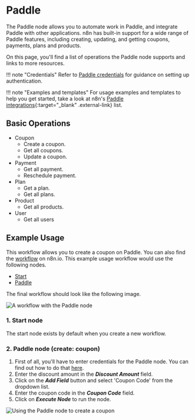 # Paddle

The Paddle node allows you to automate work in Paddle, and integrate Paddle with other applications. n8n has built-in support for a wide range of Paddle features, including creating, updating, and getting coupons, payments, plans and products. 

On this page, you'll find a list of operations the Paddle node supports and links to more resources.

!!! note "Credentials"
    Refer to [Paddle credentials](https://docs.n8n.io/integrations/builtin/credentials/paddle/) for guidance on setting up authentication. 

!!! note "Examples and templates"
    For usage examples and templates to help you get started, take a look at n8n's [Paddle integrations](https://n8n.io/integrations/paddle/){:target="_blank" .external-link} list.


## Basic Operations

* Coupon
    * Create a coupon.
    * Get all coupons.
    * Update a coupon.
* Payment
    * Get all payment.
    * Reschedule payment.
* Plan
    * Get a plan.
    * Get all plans.
* Product
    * Get all products.
* User
    * Get all users


## Example Usage

This workflow allows you to create a coupon on Paddle. You can also find the [workflow](https://n8n.io/workflows/659) on n8n.io. This example usage workflow would use the following nodes.
- [Start](/integrations/builtin/core-nodes/n8n-nodes-base.start/)
- [Paddle]()

The final workflow should look like the following image.

![A workflow with the Paddle node](/_images/integrations/builtin/app-nodes/paddle/workflow.png)

### 1. Start node

The start node exists by default when you create a new workflow.


### 2. Paddle node (create: coupon)

1. First of all, you'll have to enter credentials for the Paddle node. You can find out how to do that [here](/integrations/builtin/credentials/paddle/).
2. Enter the discount amount in the ***Discount Amount*** field.
3. Click on the ***Add Field*** button and select 'Coupon Code' from the dropdown list.
4. Enter the coupon code in the ***Coupon Code*** field.
5. Click on ***Execute Node*** to run the node.

![Using the Paddle node to create a coupon](/_images/integrations/builtin/app-nodes/paddle/paddle_node.png)
